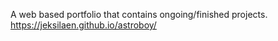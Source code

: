 A web based portfolio that contains ongoing/finished projects.
https://jeksilaen.github.io/astroboy/
